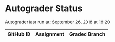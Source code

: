 # Autograder Status
Autograder last run at: September 26, 2018 at 16:20

| GitHub ID | Assignment | Graded Branch |
|-----------|------------|---------------|
